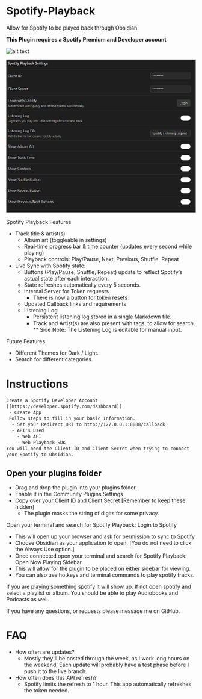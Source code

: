 # Spotify-Playback
Allow for Spotify to be played back through Obsidian. 

**This Plugin requires a Spotify Premium and Developer account**

![alt text](images/SpotifyPlaybackUIGif.gif)

![alt text](images/SpotifyPlaybackSettings.PNG)

Spotify Playback Features
 * Track title & artist(s)
   * Album art (toggleable in settings)
   * Real-time progress bar & time counter (updates every second while playing)
   * Playback controls: Play/Pause, Next, Previous, Shuffle, Repeat
* Live Sync with Spotify state:
   * Buttons (Play/Pause, Shuffle, Repeat) update to reflect Spotify’s actual state after each interaction.
   * State refreshes automatically every 5 seconds.
   - Internal Server for Token requests
        - There is now a button for token resets
   - Updated Callback links and requirements
   - Listening Log
       * Persistent listening log stored in a single Markdown file.
       * Track and Artist(s) are also present with tags, to allow for search.
         ** Side Note: The Listening Log is editable for manual input.


Future Features
- Different Themes for Dark / Light. 
- Search for different categories.

# Instructions
    Create a Spotify Developer Account [[https://developer.spotify.com/dashboard]]
     - Create App
     Follow steps to fill in your basic Information. 
      - Set your Redirect URI to http://127.0.0.1:8888/callback
      - API's Used
        - Web API
        - Web Playback SDK
    You will need the Client ID and Client Secret when trying to connect your Spotify to Obsidian.

## Open your plugins folder
- Drag and drop the plugin into your plugins folder.
- Enable it in the Community Plugins Settings
- Copy over your Client ID and Client Secret [Remember to keep these hidden]
    - The plugin masks the string of digits for some privacy.

Open your terminal and search for Spotify Playback: Login to Spotify
- This will open up your browser and ask for permission to sync to Spotify
- Choose Obsidian as your application to open. [You do not need to click the Always Use option.]
- Once connected open your terminal and search for Spotify Playback: Open Now Playing Sidebar.
- This will allow for the plugin to be placed on either sidebar for viewing.
- You can also use hotkeys and terminal commands to play spotify tracks.

If you are playing something spotify it will show up. If not open spotify and select a playlist or album. You should be able to play Audiobooks and Podcasts as well.

If you have any questions, or requests please message me on GitHub.

# FAQ
- How often are updates?
    - Mostly they'll be posted through the week, as I work long hours on the weekend. Each update will probably have a test phase before I push it to the live branch. 
- How often does this API refresh?
    - Spotify limits the refresh to 1 hour. This app automatically refreshes the token needed.
